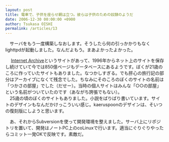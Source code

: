 ```yaml
---
layout: post
title: 電車で、子供を座らせ親は立つ。彼らは子供のための奴隷のようだ
date: 2006-12-30 00:00:00 +0900
author: Tsukasa OISHI
permalink: /articles/13
---
```



　サーバをもう一度構築しなおします。そうしたら何の引っかかりもなくlighttpdが起動しました。なんだよもう。まあよかったよかった。  

　 [Internet Archive](http://www.archive.org/web/web.php)というサイトがあって、1996年からネット上のサイトを保存し続けていて今では850億ページもデータベースにあるようです。ぼくが21歳のころに作っていたサイトもありました。なつかしすぎる。でも肝心の旅行記の部分はアーカイブになくて残念でした。ちなみにそのころのぼくのサイトの名前は「つかさの部屋」でした（だせー）。当時の個人サイトはみんな「○○の部屋」という名前がついていたのです（あながち誇張でもない）。  
　25歳の頃のぼくのサイトもありました。小説をばりばり書いています。サイトのデザインもなんだかけっこういい感じ。kaeruspoonのデザインは、そいつの復刻版にしようと思います。  

　あ、それからSubversionを使って開発環境を整えました。サーバ上にリポジトリを置いて、開発はノートPC上のcoLinuxで行います。適当にぐりぐりやったらコミット一発OKで反映です。素敵だ。  


